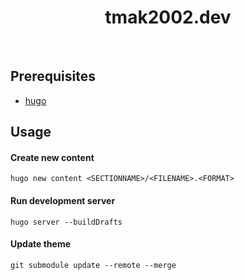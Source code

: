 <div align="center">
  <h1>tmak2002.dev</h1>
</div>
<br />

## Prerequisites
- [hugo](https://gohugo.io/)
## Usage
#### Create new content
```
hugo new content <SECTIONNAME>/<FILENAME>.<FORMAT>
```
#### Run development server
```
hugo server --buildDrafts
```
#### Update theme
```
git submodule update --remote --merge
```
